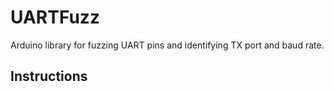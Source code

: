 # UARTFuzz

Arduino library for fuzzing UART pins and identifying TX port and baud rate.

## Instructions


